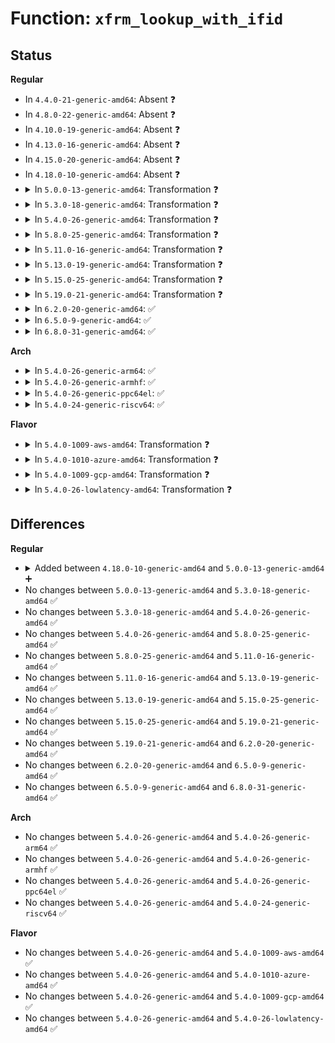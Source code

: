 # Function: <code>xfrm_lookup_with_ifid</code>

## Status
<b>Regular</b>
<ul>
<li>
In <code>4.4.0-21-generic-amd64</code>: Absent ❓
</li>
<li>
In <code>4.8.0-22-generic-amd64</code>: Absent ❓
</li>
<li>
In <code>4.10.0-19-generic-amd64</code>: Absent ❓
</li>
<li>
In <code>4.13.0-16-generic-amd64</code>: Absent ❓
</li>
<li>
In <code>4.15.0-20-generic-amd64</code>: Absent ❓
</li>
<li>
In <code>4.18.0-10-generic-amd64</code>: Absent ❓
</li>
<li>
<details>
<summary>In <code>5.0.0-13-generic-amd64</code>: Transformation ❓</summary>

```c
struct dst_entry * xfrm_lookup_with_ifid(struct net * net, struct dst_entry * dst_orig, const struct flowi * fl, const struct sock * sk, int flags, u32 if_id)
```

```json
{
  "name": "xfrm_lookup_with_ifid",
  "collision_type": "Unique Global",
  "inline_type": "No",
  "funcs": [
    {
      "addr": 0,
      "name": "xfrm_lookup_with_ifid",
      "external": true,
      "loc": "net/xfrm/xfrm_policy.c:3018",
      "file": "net/xfrm/xfrm_policy.c",
      "inline": "seen, unknown",
      "caller_inline": [],
      "caller_func": [
        "net/xfrm/xfrm_policy.c:__xfrm_route_forward",
        "net/xfrm/xfrm_policy.c:xfrm_policy_queue_process",
        "net/xfrm/xfrm_policy.c:xfrm_policy_queue_process"
      ]
    }
  ],
  "symbols": [
    {
      "addr": 18446744071588821876,
      "name": "xfrm_lookup_with_ifid.cold.80",
      "section": ".text",
      "bind": "STB_LOCAL",
      "size": 12
    },
    {
      "addr": 18446744071588815328,
      "name": "xfrm_lookup_with_ifid",
      "section": ".text",
      "bind": "STB_GLOBAL",
      "size": 2412
    }
  ]
}
```
</details>
</li>
<li>
<details>
<summary>In <code>5.3.0-18-generic-amd64</code>: Transformation ❓</summary>

```c
struct dst_entry * xfrm_lookup_with_ifid(struct net * net, struct dst_entry * dst_orig, const struct flowi * fl, const struct sock * sk, int flags, u32 if_id)
```

```json
{
  "name": "xfrm_lookup_with_ifid",
  "collision_type": "Unique Global",
  "inline_type": "No",
  "funcs": [
    {
      "addr": 0,
      "name": "xfrm_lookup_with_ifid",
      "external": true,
      "loc": "net/xfrm/xfrm_policy.c:3017",
      "file": "net/xfrm/xfrm_policy.c",
      "inline": "seen, unknown",
      "caller_inline": [],
      "caller_func": [
        "net/xfrm/xfrm_policy.c:__xfrm_route_forward",
        "net/xfrm/xfrm_policy.c:xfrm_policy_queue_process",
        "net/xfrm/xfrm_policy.c:xfrm_policy_queue_process"
      ]
    }
  ],
  "symbols": [
    {
      "addr": 18446744071589255309,
      "name": "xfrm_lookup_with_ifid.cold",
      "section": ".text",
      "bind": "STB_LOCAL",
      "size": 48
    },
    {
      "addr": 18446744071589248720,
      "name": "xfrm_lookup_with_ifid",
      "section": ".text",
      "bind": "STB_GLOBAL",
      "size": 2310
    }
  ]
}
```
</details>
</li>
<li>
<details>
<summary>In <code>5.4.0-26-generic-amd64</code>: Transformation ❓</summary>

```c
struct dst_entry * xfrm_lookup_with_ifid(struct net * net, struct dst_entry * dst_orig, const struct flowi * fl, const struct sock * sk, int flags, u32 if_id)
```

```json
{
  "name": "xfrm_lookup_with_ifid",
  "collision_type": "Unique Global",
  "inline_type": "No",
  "funcs": [
    {
      "addr": 0,
      "name": "xfrm_lookup_with_ifid",
      "external": true,
      "loc": "net/xfrm/xfrm_policy.c:3019",
      "file": "net/xfrm/xfrm_policy.c",
      "inline": "seen, unknown",
      "caller_inline": [],
      "caller_func": [
        "net/xfrm/xfrm_policy.c:__xfrm_route_forward",
        "net/xfrm/xfrm_policy.c:xfrm_policy_queue_process",
        "net/xfrm/xfrm_policy.c:xfrm_policy_queue_process"
      ]
    }
  ],
  "symbols": [
    {
      "addr": 18446744071589480320,
      "name": "xfrm_lookup_with_ifid.cold",
      "section": ".text",
      "bind": "STB_LOCAL",
      "size": 12
    },
    {
      "addr": 18446744071589474000,
      "name": "xfrm_lookup_with_ifid",
      "section": ".text",
      "bind": "STB_GLOBAL",
      "size": 2324
    }
  ]
}
```
</details>
</li>
<li>
<details>
<summary>In <code>5.8.0-25-generic-amd64</code>: Transformation ❓</summary>

```c
struct dst_entry * xfrm_lookup_with_ifid(struct net * net, struct dst_entry * dst_orig, const struct flowi * fl, const struct sock * sk, int flags, u32 if_id)
```

```json
{
  "name": "xfrm_lookup_with_ifid",
  "collision_type": "Unique Global",
  "inline_type": "No",
  "funcs": [
    {
      "addr": 0,
      "name": "xfrm_lookup_with_ifid",
      "external": true,
      "loc": "net/xfrm/xfrm_policy.c:3009",
      "file": "net/xfrm/xfrm_policy.c",
      "inline": "seen, unknown",
      "caller_inline": [],
      "caller_func": [
        "net/xfrm/xfrm_policy.c:__xfrm_route_forward",
        "net/xfrm/xfrm_policy.c:xfrm_policy_queue_process",
        "net/xfrm/xfrm_policy.c:xfrm_policy_queue_process"
      ]
    }
  ],
  "symbols": [
    {
      "addr": 18446744071590470851,
      "name": "xfrm_lookup_with_ifid.cold",
      "section": ".text",
      "bind": "STB_LOCAL",
      "size": 12
    },
    {
      "addr": 18446744071590466016,
      "name": "xfrm_lookup_with_ifid",
      "section": ".text",
      "bind": "STB_GLOBAL",
      "size": 1166
    }
  ]
}
```
</details>
</li>
<li>
<details>
<summary>In <code>5.11.0-16-generic-amd64</code>: Transformation ❓</summary>

```c
struct dst_entry * xfrm_lookup_with_ifid(struct net * net, struct dst_entry * dst_orig, const struct flowi * fl, const struct sock * sk, int flags, u32 if_id)
```

```json
{
  "name": "xfrm_lookup_with_ifid",
  "collision_type": "Unique Global",
  "inline_type": "No",
  "funcs": [
    {
      "addr": 0,
      "name": "xfrm_lookup_with_ifid",
      "external": true,
      "loc": "net/xfrm/xfrm_policy.c:3030",
      "file": "net/xfrm/xfrm_policy.c",
      "inline": "seen, unknown",
      "caller_inline": [],
      "caller_func": [
        "net/xfrm/xfrm_policy.c:__xfrm_route_forward",
        "net/xfrm/xfrm_policy.c:xfrm_policy_queue_process",
        "net/xfrm/xfrm_policy.c:xfrm_policy_queue_process"
      ]
    }
  ],
  "symbols": [
    {
      "addr": 18446744071591635636,
      "name": "xfrm_lookup_with_ifid.cold",
      "section": ".text",
      "bind": "STB_LOCAL",
      "size": 12
    },
    {
      "addr": 18446744071590524384,
      "name": "xfrm_lookup_with_ifid",
      "section": ".text",
      "bind": "STB_GLOBAL",
      "size": 1197
    }
  ]
}
```
</details>
</li>
<li>
<details>
<summary>In <code>5.13.0-19-generic-amd64</code>: Transformation ❓</summary>

```c
struct dst_entry * xfrm_lookup_with_ifid(struct net * net, struct dst_entry * dst_orig, const struct flowi * fl, const struct sock * sk, int flags, u32 if_id)
```

```json
{
  "name": "xfrm_lookup_with_ifid",
  "collision_type": "Unique Global",
  "inline_type": "No",
  "funcs": [
    {
      "addr": 0,
      "name": "xfrm_lookup_with_ifid",
      "external": true,
      "loc": "net/xfrm/xfrm_policy.c:3029",
      "file": "net/xfrm/xfrm_policy.c",
      "inline": "seen, unknown",
      "caller_inline": [],
      "caller_func": [
        "net/xfrm/xfrm_policy.c:__xfrm_route_forward",
        "net/xfrm/xfrm_policy.c:xfrm_policy_queue_process",
        "net/xfrm/xfrm_policy.c:xfrm_policy_queue_process"
      ]
    }
  ],
  "symbols": [
    {
      "addr": 18446744071591579054,
      "name": "xfrm_lookup_with_ifid.cold",
      "section": ".text",
      "bind": "STB_LOCAL",
      "size": 12
    },
    {
      "addr": 18446744071590449632,
      "name": "xfrm_lookup_with_ifid",
      "section": ".text",
      "bind": "STB_GLOBAL",
      "size": 1190
    }
  ]
}
```
</details>
</li>
<li>
<details>
<summary>In <code>5.15.0-25-generic-amd64</code>: Transformation ❓</summary>

```c
struct dst_entry * xfrm_lookup_with_ifid(struct net * net, struct dst_entry * dst_orig, const struct flowi * fl, const struct sock * sk, int flags, u32 if_id)
```

```json
{
  "name": "xfrm_lookup_with_ifid",
  "collision_type": "Unique Global",
  "inline_type": "No",
  "funcs": [
    {
      "addr": 0,
      "name": "xfrm_lookup_with_ifid",
      "external": true,
      "loc": "net/xfrm/xfrm_policy.c:3029",
      "file": "net/xfrm/xfrm_policy.c",
      "inline": "seen, unknown",
      "caller_inline": [],
      "caller_func": [
        "net/xfrm/xfrm_policy.c:__xfrm_route_forward",
        "net/xfrm/xfrm_policy.c:xfrm_policy_queue_process",
        "net/xfrm/xfrm_policy.c:xfrm_policy_queue_process"
      ]
    }
  ],
  "symbols": [
    {
      "addr": 18446744071592734203,
      "name": "xfrm_lookup_with_ifid.cold",
      "section": ".text",
      "bind": "STB_LOCAL",
      "size": 12
    },
    {
      "addr": 18446744071591251104,
      "name": "xfrm_lookup_with_ifid",
      "section": ".text",
      "bind": "STB_GLOBAL",
      "size": 1239
    }
  ]
}
```
</details>
</li>
<li>
<details>
<summary>In <code>5.19.0-21-generic-amd64</code>: Transformation ❓</summary>

```c
struct dst_entry * xfrm_lookup_with_ifid(struct net * net, struct dst_entry * dst_orig, const struct flowi * fl, const struct sock * sk, int flags, u32 if_id)
```

```json
{
  "name": "xfrm_lookup_with_ifid",
  "collision_type": "Unique Global",
  "inline_type": "No",
  "funcs": [
    {
      "addr": 0,
      "name": "xfrm_lookup_with_ifid",
      "external": true,
      "loc": "net/xfrm/xfrm_policy.c:3032",
      "file": "net/xfrm/xfrm_policy.c",
      "inline": "seen, unknown",
      "caller_inline": [],
      "caller_func": [
        "net/xfrm/xfrm_policy.c:__xfrm_route_forward",
        "net/xfrm/xfrm_policy.c:xfrm_policy_queue_process",
        "net/xfrm/xfrm_policy.c:xfrm_policy_queue_process"
      ]
    }
  ],
  "symbols": [
    {
      "addr": 18446744071594620734,
      "name": "xfrm_lookup_with_ifid.cold",
      "section": ".text",
      "bind": "STB_LOCAL",
      "size": 12
    },
    {
      "addr": 18446744071592915920,
      "name": "xfrm_lookup_with_ifid",
      "section": ".text",
      "bind": "STB_GLOBAL",
      "size": 1452
    }
  ]
}
```
</details>
</li>
<li>
<details>
<summary>In <code>6.2.0-20-generic-amd64</code>: ✅</summary>

```c
struct dst_entry * xfrm_lookup_with_ifid(struct net * net, struct dst_entry * dst_orig, const struct flowi * fl, const struct sock * sk, int flags, u32 if_id)
```

```json
{
  "name": "xfrm_lookup_with_ifid",
  "collision_type": "Unique Global",
  "inline_type": "No",
  "funcs": [
    {
      "addr": 18446744071594796768,
      "name": "xfrm_lookup_with_ifid",
      "external": true,
      "loc": "net/xfrm/xfrm_policy.c:3106",
      "file": "net/xfrm/xfrm_policy.c",
      "inline": "seen, unknown",
      "caller_inline": [],
      "caller_func": [
        "net/xfrm/xfrm_policy.c:__xfrm_route_forward",
        "net/xfrm/xfrm_policy.c:xfrm_policy_queue_process",
        "net/xfrm/xfrm_policy.c:xfrm_policy_queue_process"
      ]
    }
  ],
  "symbols": [
    {
      "addr": 18446744071594796768,
      "name": "xfrm_lookup_with_ifid",
      "section": ".text",
      "bind": "STB_GLOBAL",
      "size": 1464
    }
  ]
}
```
</details>
</li>
<li>
<details>
<summary>In <code>6.5.0-9-generic-amd64</code>: ✅</summary>

```c
struct dst_entry * xfrm_lookup_with_ifid(struct net * net, struct dst_entry * dst_orig, const struct flowi * fl, const struct sock * sk, int flags, u32 if_id)
```

```json
{
  "name": "xfrm_lookup_with_ifid",
  "collision_type": "Unique Global",
  "inline_type": "No",
  "funcs": [
    {
      "addr": 18446744071595188384,
      "name": "xfrm_lookup_with_ifid",
      "external": true,
      "loc": "net/xfrm/xfrm_policy.c:3108",
      "file": "net/xfrm/xfrm_policy.c",
      "inline": "seen, unknown",
      "caller_inline": [],
      "caller_func": [
        "net/xfrm/xfrm_policy.c:__xfrm_route_forward",
        "net/xfrm/xfrm_policy.c:xfrm_policy_queue_process",
        "net/xfrm/xfrm_policy.c:xfrm_policy_queue_process"
      ]
    }
  ],
  "symbols": [
    {
      "addr": 18446744071595188384,
      "name": "xfrm_lookup_with_ifid",
      "section": ".text",
      "bind": "STB_GLOBAL",
      "size": 1450
    }
  ]
}
```
</details>
</li>
<li>
<details>
<summary>In <code>6.8.0-31-generic-amd64</code>: ✅</summary>

```c
struct dst_entry * xfrm_lookup_with_ifid(struct net * net, struct dst_entry * dst_orig, const struct flowi * fl, const struct sock * sk, int flags, u32 if_id)
```

```json
{
  "name": "xfrm_lookup_with_ifid",
  "collision_type": "Unique Global",
  "inline_type": "No",
  "funcs": [
    {
      "addr": 18446744071596029072,
      "name": "xfrm_lookup_with_ifid",
      "external": true,
      "loc": "net/xfrm/xfrm_policy.c:3130",
      "file": "net/xfrm/xfrm_policy.c",
      "inline": "seen, unknown",
      "caller_inline": [],
      "caller_func": [
        "net/xfrm/xfrm_policy.c:__xfrm_route_forward",
        "net/xfrm/xfrm_policy.c:xfrm_policy_queue_process",
        "net/xfrm/xfrm_policy.c:xfrm_policy_queue_process"
      ]
    }
  ],
  "symbols": [
    {
      "addr": 18446744071596029072,
      "name": "xfrm_lookup_with_ifid",
      "section": ".text",
      "bind": "STB_GLOBAL",
      "size": 1450
    }
  ]
}
```
</details>
</li>
</ul>
<b>Arch</b>
<ul>
<li>
<details>
<summary>In <code>5.4.0-26-generic-arm64</code>: ✅</summary>

```c
struct dst_entry * xfrm_lookup_with_ifid(struct net * net, struct dst_entry * dst_orig, const struct flowi * fl, const struct sock * sk, int flags, u32 if_id)
```

```json
{
  "name": "xfrm_lookup_with_ifid",
  "collision_type": "Unique Global",
  "inline_type": "No",
  "funcs": [
    {
      "addr": 18446603336503132008,
      "name": "xfrm_lookup_with_ifid",
      "external": true,
      "loc": "net/xfrm/xfrm_policy.c:3019",
      "file": "net/xfrm/xfrm_policy.c",
      "inline": "seen, unknown",
      "caller_inline": [],
      "caller_func": [
        "net/xfrm/xfrm_policy.c:__xfrm_route_forward",
        "net/xfrm/xfrm_policy.c:xfrm_policy_queue_process",
        "net/xfrm/xfrm_policy.c:xfrm_policy_queue_process"
      ]
    }
  ],
  "symbols": [
    {
      "addr": 18446603336503132008,
      "name": "xfrm_lookup_with_ifid",
      "section": ".text",
      "bind": "STB_GLOBAL",
      "size": 2364
    }
  ]
}
```
</details>
</li>
<li>
<details>
<summary>In <code>5.4.0-26-generic-armhf</code>: ✅</summary>

```c
struct dst_entry * xfrm_lookup_with_ifid(struct net * net, struct dst_entry * dst_orig, const struct flowi * fl, const struct sock * sk, int flags, u32 if_id)
```

```json
{
  "name": "xfrm_lookup_with_ifid",
  "collision_type": "Unique Global",
  "inline_type": "No",
  "funcs": [
    {
      "addr": 3235812236,
      "name": "xfrm_lookup_with_ifid",
      "external": true,
      "loc": "net/xfrm/xfrm_policy.c:3019",
      "file": "net/xfrm/xfrm_policy.c",
      "inline": "seen, unknown",
      "caller_inline": [],
      "caller_func": [
        "net/xfrm/xfrm_policy.c:__xfrm_route_forward",
        "net/xfrm/xfrm_policy.c:xfrm_policy_queue_process",
        "net/xfrm/xfrm_policy.c:xfrm_policy_queue_process"
      ]
    }
  ],
  "symbols": [
    {
      "addr": 3235812236,
      "name": "xfrm_lookup_with_ifid",
      "section": ".text",
      "bind": "STB_GLOBAL",
      "size": 2324
    }
  ]
}
```
</details>
</li>
<li>
<details>
<summary>In <code>5.4.0-26-generic-ppc64el</code>: ✅</summary>

```c
struct dst_entry * xfrm_lookup_with_ifid(struct net * net, struct dst_entry * dst_orig, const struct flowi * fl, const struct sock * sk, int flags, u32 if_id)
```

```json
{
  "name": "xfrm_lookup_with_ifid",
  "collision_type": "Unique Global",
  "inline_type": "No",
  "funcs": [
    {
      "addr": 13835058055296852320,
      "name": "xfrm_lookup_with_ifid",
      "external": true,
      "loc": "net/xfrm/xfrm_policy.c:3019",
      "file": "net/xfrm/xfrm_policy.c",
      "inline": "seen, unknown",
      "caller_inline": [],
      "caller_func": [
        "net/xfrm/xfrm_policy.c:__xfrm_route_forward",
        "net/xfrm/xfrm_policy.c:xfrm_policy_queue_process",
        "net/xfrm/xfrm_policy.c:xfrm_policy_queue_process"
      ]
    }
  ],
  "symbols": [
    {
      "addr": 13835058055296852320,
      "name": "xfrm_lookup_with_ifid",
      "section": ".text",
      "bind": "STB_GLOBAL",
      "size": 2856
    }
  ]
}
```
</details>
</li>
<li>
<details>
<summary>In <code>5.4.0-24-generic-riscv64</code>: ✅</summary>

```c
struct dst_entry * xfrm_lookup_with_ifid(struct net * net, struct dst_entry * dst_orig, const struct flowi * fl, const struct sock * sk, int flags, u32 if_id)
```

```json
{
  "name": "xfrm_lookup_with_ifid",
  "collision_type": "Unique Global",
  "inline_type": "No",
  "funcs": [
    {
      "addr": 18446743936279178866,
      "name": "xfrm_lookup_with_ifid",
      "external": true,
      "loc": "net/xfrm/xfrm_policy.c:3019",
      "file": "net/xfrm/xfrm_policy.c",
      "inline": "seen, unknown",
      "caller_inline": [],
      "caller_func": [
        "net/xfrm/xfrm_policy.c:__xfrm_route_forward",
        "net/xfrm/xfrm_policy.c:xfrm_policy_queue_process",
        "net/xfrm/xfrm_policy.c:xfrm_policy_queue_process"
      ]
    }
  ],
  "symbols": [
    {
      "addr": 18446743936279178866,
      "name": "xfrm_lookup_with_ifid",
      "section": ".text",
      "bind": "STB_GLOBAL",
      "size": 1962
    }
  ]
}
```
</details>
</li>
</ul>
<b>Flavor</b>
<ul>
<li>
<details>
<summary>In <code>5.4.0-1009-aws-amd64</code>: Transformation ❓</summary>

```c
struct dst_entry * xfrm_lookup_with_ifid(struct net * net, struct dst_entry * dst_orig, const struct flowi * fl, const struct sock * sk, int flags, u32 if_id)
```

```json
{
  "name": "xfrm_lookup_with_ifid",
  "collision_type": "Unique Global",
  "inline_type": "No",
  "funcs": [
    {
      "addr": 0,
      "name": "xfrm_lookup_with_ifid",
      "external": true,
      "loc": "net/xfrm/xfrm_policy.c:3019",
      "file": "net/xfrm/xfrm_policy.c",
      "inline": "seen, unknown",
      "caller_inline": [],
      "caller_func": [
        "net/xfrm/xfrm_policy.c:__xfrm_route_forward",
        "net/xfrm/xfrm_policy.c:xfrm_policy_queue_process",
        "net/xfrm/xfrm_policy.c:xfrm_policy_queue_process"
      ]
    }
  ],
  "symbols": [
    {
      "addr": 18446744071589084688,
      "name": "xfrm_lookup_with_ifid.cold",
      "section": ".text",
      "bind": "STB_LOCAL",
      "size": 12
    },
    {
      "addr": 18446744071589078368,
      "name": "xfrm_lookup_with_ifid",
      "section": ".text",
      "bind": "STB_GLOBAL",
      "size": 2324
    }
  ]
}
```
</details>
</li>
<li>
<details>
<summary>In <code>5.4.0-1010-azure-amd64</code>: Transformation ❓</summary>

```c
struct dst_entry * xfrm_lookup_with_ifid(struct net * net, struct dst_entry * dst_orig, const struct flowi * fl, const struct sock * sk, int flags, u32 if_id)
```

```json
{
  "name": "xfrm_lookup_with_ifid",
  "collision_type": "Unique Global",
  "inline_type": "No",
  "funcs": [
    {
      "addr": 0,
      "name": "xfrm_lookup_with_ifid",
      "external": true,
      "loc": "net/xfrm/xfrm_policy.c:3019",
      "file": "net/xfrm/xfrm_policy.c",
      "inline": "seen, unknown",
      "caller_inline": [],
      "caller_func": [
        "net/xfrm/xfrm_policy.c:__xfrm_route_forward",
        "net/xfrm/xfrm_policy.c:xfrm_policy_queue_process",
        "net/xfrm/xfrm_policy.c:xfrm_policy_queue_process"
      ]
    }
  ],
  "symbols": [
    {
      "addr": 18446744071588809728,
      "name": "xfrm_lookup_with_ifid.cold",
      "section": ".text",
      "bind": "STB_LOCAL",
      "size": 12
    },
    {
      "addr": 18446744071588803408,
      "name": "xfrm_lookup_with_ifid",
      "section": ".text",
      "bind": "STB_GLOBAL",
      "size": 2324
    }
  ]
}
```
</details>
</li>
<li>
<details>
<summary>In <code>5.4.0-1009-gcp-amd64</code>: Transformation ❓</summary>

```c
struct dst_entry * xfrm_lookup_with_ifid(struct net * net, struct dst_entry * dst_orig, const struct flowi * fl, const struct sock * sk, int flags, u32 if_id)
```

```json
{
  "name": "xfrm_lookup_with_ifid",
  "collision_type": "Unique Global",
  "inline_type": "No",
  "funcs": [
    {
      "addr": 0,
      "name": "xfrm_lookup_with_ifid",
      "external": true,
      "loc": "net/xfrm/xfrm_policy.c:3019",
      "file": "net/xfrm/xfrm_policy.c",
      "inline": "seen, unknown",
      "caller_inline": [],
      "caller_func": [
        "net/xfrm/xfrm_policy.c:__xfrm_route_forward",
        "net/xfrm/xfrm_policy.c:xfrm_policy_queue_process",
        "net/xfrm/xfrm_policy.c:xfrm_policy_queue_process"
      ]
    }
  ],
  "symbols": [
    {
      "addr": 18446744071589521552,
      "name": "xfrm_lookup_with_ifid.cold",
      "section": ".text",
      "bind": "STB_LOCAL",
      "size": 12
    },
    {
      "addr": 18446744071589515232,
      "name": "xfrm_lookup_with_ifid",
      "section": ".text",
      "bind": "STB_GLOBAL",
      "size": 2324
    }
  ]
}
```
</details>
</li>
<li>
<details>
<summary>In <code>5.4.0-26-lowlatency-amd64</code>: Transformation ❓</summary>

```c
struct dst_entry * xfrm_lookup_with_ifid(struct net * net, struct dst_entry * dst_orig, const struct flowi * fl, const struct sock * sk, int flags, u32 if_id)
```

```json
{
  "name": "xfrm_lookup_with_ifid",
  "collision_type": "Unique Global",
  "inline_type": "No",
  "funcs": [
    {
      "addr": 0,
      "name": "xfrm_lookup_with_ifid",
      "external": true,
      "loc": "net/xfrm/xfrm_policy.c:3019",
      "file": "net/xfrm/xfrm_policy.c",
      "inline": "seen, unknown",
      "caller_inline": [],
      "caller_func": [
        "net/xfrm/xfrm_policy.c:__xfrm_route_forward",
        "net/xfrm/xfrm_policy.c:xfrm_policy_queue_process",
        "net/xfrm/xfrm_policy.c:xfrm_policy_queue_process"
      ]
    }
  ],
  "symbols": [
    {
      "addr": 18446744071589568649,
      "name": "xfrm_lookup_with_ifid.cold",
      "section": ".text",
      "bind": "STB_LOCAL",
      "size": 12
    },
    {
      "addr": 18446744071589562144,
      "name": "xfrm_lookup_with_ifid",
      "section": ".text",
      "bind": "STB_GLOBAL",
      "size": 2451
    }
  ]
}
```
</details>
</li>
</ul>

## Differences
<b>Regular</b>
<ul>
<li>
<details>
<summary>Added between <code>4.18.0-10-generic-amd64</code> and <code>5.0.0-13-generic-amd64</code> ➕</summary>

```c
struct dst_entry * xfrm_lookup_with_ifid(struct net * net, struct dst_entry * dst_orig, const struct flowi * fl, const struct sock * sk, int flags, u32 if_id)
```
</details>
</li>
<li>
No changes between <code>5.0.0-13-generic-amd64</code> and <code>5.3.0-18-generic-amd64</code> ✅
</li>
<li>
No changes between <code>5.3.0-18-generic-amd64</code> and <code>5.4.0-26-generic-amd64</code> ✅
</li>
<li>
No changes between <code>5.4.0-26-generic-amd64</code> and <code>5.8.0-25-generic-amd64</code> ✅
</li>
<li>
No changes between <code>5.8.0-25-generic-amd64</code> and <code>5.11.0-16-generic-amd64</code> ✅
</li>
<li>
No changes between <code>5.11.0-16-generic-amd64</code> and <code>5.13.0-19-generic-amd64</code> ✅
</li>
<li>
No changes between <code>5.13.0-19-generic-amd64</code> and <code>5.15.0-25-generic-amd64</code> ✅
</li>
<li>
No changes between <code>5.15.0-25-generic-amd64</code> and <code>5.19.0-21-generic-amd64</code> ✅
</li>
<li>
No changes between <code>5.19.0-21-generic-amd64</code> and <code>6.2.0-20-generic-amd64</code> ✅
</li>
<li>
No changes between <code>6.2.0-20-generic-amd64</code> and <code>6.5.0-9-generic-amd64</code> ✅
</li>
<li>
No changes between <code>6.5.0-9-generic-amd64</code> and <code>6.8.0-31-generic-amd64</code> ✅
</li>
</ul>
<b>Arch</b>
<ul>
<li>
No changes between <code>5.4.0-26-generic-amd64</code> and <code>5.4.0-26-generic-arm64</code> ✅
</li>
<li>
No changes between <code>5.4.0-26-generic-amd64</code> and <code>5.4.0-26-generic-armhf</code> ✅
</li>
<li>
No changes between <code>5.4.0-26-generic-amd64</code> and <code>5.4.0-26-generic-ppc64el</code> ✅
</li>
<li>
No changes between <code>5.4.0-26-generic-amd64</code> and <code>5.4.0-24-generic-riscv64</code> ✅
</li>
</ul>
<b>Flavor</b>
<ul>
<li>
No changes between <code>5.4.0-26-generic-amd64</code> and <code>5.4.0-1009-aws-amd64</code> ✅
</li>
<li>
No changes between <code>5.4.0-26-generic-amd64</code> and <code>5.4.0-1010-azure-amd64</code> ✅
</li>
<li>
No changes between <code>5.4.0-26-generic-amd64</code> and <code>5.4.0-1009-gcp-amd64</code> ✅
</li>
<li>
No changes between <code>5.4.0-26-generic-amd64</code> and <code>5.4.0-26-lowlatency-amd64</code> ✅
</li>
</ul>

